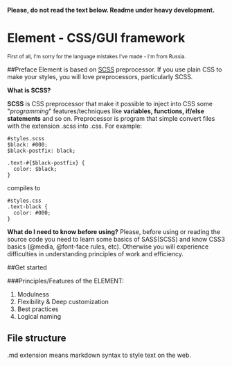 **Please, do not read the text below. Readme under heavy development.**

# Element - CSS/GUI framework
<sub>First of all, I'm sorry for the language mistakes I've made - I'm from Russia.</sub>

##Preface
Element is based on [SCSS](sass-lang.com) preprocessor. If you use plain CSS to make your styles, you will love preprocessors, particularly SCSS.

**What is SCSS?**

**SCSS** is CSS preprocessor that make it possible to inject into CSS some "*programming*" features/techniques like  **variables, functions, if/else statements** and so on. Preprocessor is program that simple convert files with the extension .scss into .css. For example: 
```
#styles.scss
$black: #000;
$black-postfix: black;

.text-#{$black-postfix} {
  color: $black;
}
``` 
compiles to
```
#styles.css
.text-black {
  color: #000;
}
```

**What do I need to know before using?**
Please, before using or reading the source code you need to learn some basics of SASS(SCSS) and know CSS3 basics (@media, @font-face rules, etc). 
Otherwise you will experience difficulties in understanding principles of work and efficiency.

##Get started


###Principles/Features of the ELEMENT:
1. Modulness
2. Flexibility & Deep customization
3. Best practices
4. Logical naming

## File structure
.md extension means markdown syntax to style text on the web.

